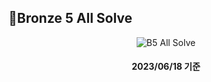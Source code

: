 ## 🥉Bronze 5 All Solve
<div align=center>
  
  ![B5 All Solve](https://github.com/DM-09/BaekjoonCode/assets/112751504/b28faf21-8ab8-4059-b493-9bdad84bcf8f)
  #### 2023/06/18 기준
</div>
